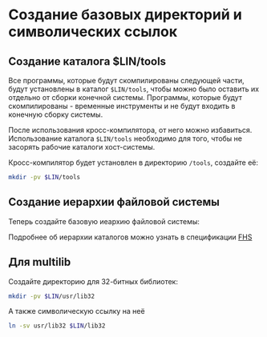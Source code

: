 ﻿# Создание базовых директорий и символических ссылок
 
## Создание каталога $LIN/tools

Все программы, которые будут скомпилированы следующей части, будут установлены в каталог ``$LIN/tools``, чтобы можно было оставить их отдельно от сборки конечной системы. Программы, которые будут скомпилированы - временные инструменты и не будут входить в конечную сборку системы.

После использования кросс-компилятора, от него можно избавиться. Использование каталога ``$LIN/tools`` необходимо для того, чтобы не засорять рабочие каталоги хост-системы.

Кросс-компилятор будет установлен в директорию `/tools`, создайте её:
```bash
mkdir -pv $LIN/tools
```

## Создание иерархии файловой системы

Теперь создайте базовую иеархию файловой системы:

<common-script :name="'file-system'"></common-script>

Подробнее об иерархии каталогов можно узнать в спецификации [FHS](https://refspecs.linuxfoundation.org/fhs.shtml)

## Для multilib

Создайте директорию для 32-битных библиотек:

```bash
mkdir -pv $LIN/usr/lib32
```

А также символическую ссылку на неё

```bash
ln -sv usr/lib32 $LIN/lib32
```

<script>
	new Vue({ el: '#main' })
</script> 
